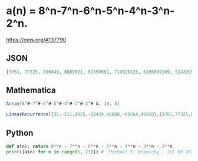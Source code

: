 # a\(n\) \= 8^n\-7^n\-6^n\-5^n\-4^n\-3^n\-2^n\.
https://oeis.org/A137790
## JSON
```JSON
[3761, 77325, 896849, 8869821, 81550961, 719926125, 6196609169, 52439953821, 438516694961, 3635082523725, 29935019892689, 245264010263421, 2001462391659761, 16280541150478125, 132087583623451409, 1069376609438070621, 8642407976463949361, 69743131733050637325]
```
## Mathematica
```Mathematica
Array[8^#-7^#-6^#-5^#-4^#-3^#-2^# &, 10, 0]
```
```Mathematica
LinearRecurrence[{35,-511,4025,-18424,48860,-69264,40320},{3761,77325,896849,8869821,81550961,719926125,6196609169},20] (* _Harvey P. Dale_, Sep 04 2017 *)
```
## Python
```Python
def a(n): return 8**n - 7**n - 6**n - 5**n - 4**n - 3**n - 2**n
print([a(n) for n in range(5, 23)]) # _Michael S. Branicky_, Jul 05 2021
```
